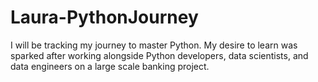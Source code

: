 # Laura-PythonJourney
I will be tracking my journey to master Python. My desire to learn was sparked after working alongside Python developers, data scientists, and data engineers on a large scale banking project.
